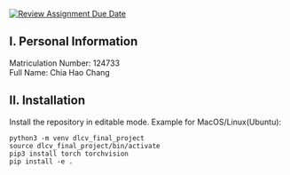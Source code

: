 [![Review Assignment Due Date](https://classroom.github.com/assets/deadline-readme-button-24ddc0f5d75046c5622901739e7c5dd533143b0c8e959d652212380cedb1ea36.svg)](https://classroom.github.com/a/7EW3yjxG)
## I. Personal Information

Matriculation Number: 124733  
Full Name: Chia Hao Chang

## II. Installation

Install the repository in editable mode. Example for MacOS/Linux(Ubuntu):

    python3 -m venv dlcv_final_project  
    source dlcv_final_project/bin/activate  
    pip3 install torch torchvision  
    pip install -e .  